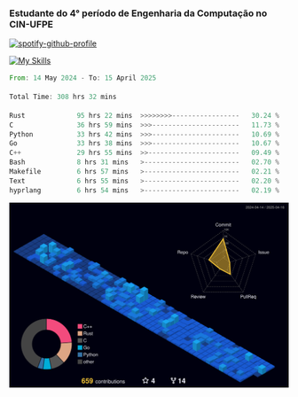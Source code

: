 
### Estudante do 4° período de Engenharia da Computação no CIN-UFPE

[![spotify-github-profile](https://spotify-github-profile.kittinanx.com/api/view?uid=21nggge2ld354asa4l3xoze2q&cover_image=true&theme=novatorem&show_offline=false&background_color=000000&interchange=true&bar_color=53b14f&bar_color_cover=true)](https://github.com/kittinan/spotify-github-profile)


[![My Skills](https://skillicons.dev/icons?i=c,cpp,rust,py,java,neovim&theme=dark)](https://skillicons.dev)

<!--START_SECTION:waka-->

```rust
From: 14 May 2024 - To: 15 April 2025

Total Time: 308 hrs 32 mins

Rust             95 hrs 22 mins  >>>>>>>>-----------------   30.24 %
C                36 hrs 59 mins  >>>----------------------   11.73 %
Python           33 hrs 42 mins  >>>----------------------   10.69 %
Go               33 hrs 38 mins  >>>----------------------   10.67 %
C++              29 hrs 55 mins  >>-----------------------   09.49 %
Bash             8 hrs 31 mins   >------------------------   02.70 %
Makefile         6 hrs 57 mins   >------------------------   02.21 %
Text             6 hrs 55 mins   >------------------------   02.20 %
hyprlang         6 hrs 54 mins   >------------------------   02.19 %
```

<!--END_SECTION:waka-->

![](./profile-3d-contrib/profile-night-view.svg)
